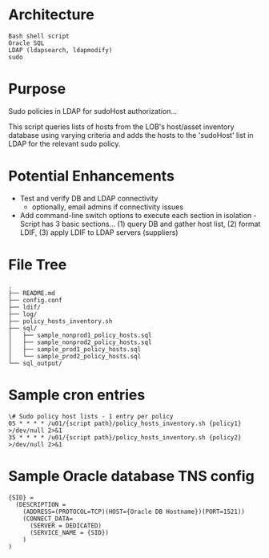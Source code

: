 # Architecture

```
Bash shell script
Oracle SQL
LDAP (ldapsearch, ldapmodify)
sudo
```

# Purpose

Sudo policies in LDAP for sudoHost authorization... 

This script queries lists of hosts from the LOB's host/asset inventory database using varying criteria and adds the hosts to the 'sudoHost' list in LDAP for the relevant sudo policy.

# Potential Enhancements

- Test and verify DB and LDAP connectivity
  - optionally, email admins if connectivity issues
- Add command-line switch options to execute each section in isolation - Script has 3 basic sections... (1) query DB and gather host list, (2) format LDIF, (3) apply LDIF to LDAP servers (suppliers)

# File Tree

```
.
├── README.md
├── config.conf
├── ldif/
├── log/
├── policy_hosts_inventory.sh
├── sql/
│   ├── sample_nonprod1_policy_hosts.sql
│   ├── sample_nonprod2_policy_hosts.sql
│   ├── sample_prod1_policy_hosts.sql
│   └── sample_prod2_policy_hosts.sql
└── sql_output/
```

# Sample cron entries

```
\# Sudo policy host lists - 1 entry per policy
05 * * * * /u01/{script path}/policy_hosts_inventory.sh {policy1} >/dev/null 2>&1
35 * * * * /u01/{script path}/policy_hosts_inventory.sh {policy2} >/dev/null 2>&1
```

# Sample Oracle database TNS config

```
{SID} =
  (DESCRIPTION =
    (ADDRESS=(PROTOCOL=TCP)(HOST={Oracle DB Hostname})(PORT=1521))
    (CONNECT_DATA= 
      (SERVER = DEDICATED)
      (SERVICE_NAME = {SID})
    )
)
```

